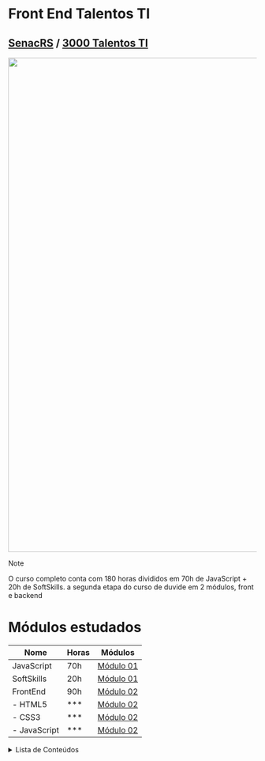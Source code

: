 # Front End Talentos TI
## [SenacRS](https://www.senacrs.com.br/) / [3000 Talentos TI](https://www.senacrs.com.br/hotsite/talentosti/index.php?gclid=EAIaIQobChMIjvjdyoTugQMV00FIAB3-uQvvEAAYASAAEgLgCPD_BwE)

<img src="https://cdn.acodez.in/wp-content/uploads/2018/03/13-programming-languages-expected-to-change-the-future-of-coding-banner.png" width="1000"></img> 

> [!NOTE]
> O curso completo conta com 180 horas divididos em 70h de JavaScript + 20h de SoftSkills.
> a segunda etapa do curso de duvide em 2 módulos, front e backend

# Módulos estudados
| Nome        | Horas  | Módulos   |
| ----------- | ------ | --------- |
| JavaScript  | 70h    | [Módulo 01](https://github.com/Marccelo125/prj-final-m1-talentos-ti) |
| SoftSkills  | 20h    | [Módulo 01](https://github.com/Marccelo125/prj-final-m1-talentos-ti) |
| FrontEnd    | 90h    | [Módulo 02](https://github.com/Marccelo125/front-end-talentos-ti) |
| - HTML5     | ***    | [Módulo 02](https://github.com/Marccelo125/front-end-talentos-ti) |
| - CSS3      | ***    | [Módulo 02](https://github.com/Marccelo125/front-end-talentos-ti) |
| - JavaScript| ***    | [Módulo 02](https://github.com/Marccelo125/front-end-talentos-ti) |

<details>
<summary>Lista de Conteúdos </summary>

### Linguagens Estudadas
##### Última Atualização: 11/10/23
- HTML5
    - Tags
    - Semantica
    - Estrutura HTML
    - Formatação de Textos
- CSS
- JavaScript
    - Funções
    - Switch Case
    - Estruturas de Repetições
    - Listas e Organização de códigos
    - Requerimento e Adição de dados

E como sempre, começamos do básico, você pode checar mais sobre no meu repositório:</br>
[Conteúdos de Estudo do Módulo 01](https://github.com/Marccelo125/prj-final-m1-talentos-ti) </br>
[Conteúdos de Estudo do Módulo 02](https://github.com/Marccelo125/front-end-talentos-ti)

```JS
function boasVindas() {
    for(i = 0; i < 10; i++>) {
        console.log("Seja Bem Vindo! Seu número é:", i)
    }
}

boasVindas()
console.log("Hello World")
```
</details>